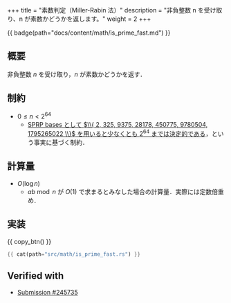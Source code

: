 +++
title = "素数判定（Miller-Rabin 法）"
description = "非負整数 n を受け取り、n が素数かどうかを返します。"
weight = 2
+++

{{ badge(path="docs/content/math/is_prime_fast.md") }}

## 概要
非負整数 $n$ を受け取り，$n$ が素数かどうかを返す．

## 制約
- $0 \leq n < 2^{64}$
    - [SPRP bases として $\\{ 2, 325, 9375, 28178, 450775, 9780504, 1795265022 \\}$ を用いると少なくとも $2^{64}$ までは決定的である](https://miller-rabin.appspot.com/)，という事実に基づく制約．

## 計算量
- $O(\log n)$
    - $ab \bmod n$ が $O(1)$ で求まるとみなした場合の計算量．実際には定数倍重め．

## 実装
{{ copy_btn() }}
```rs
{{ cat(path="src/math/is_prime_fast.rs") }}
```

## Verified with
- [Submission #245735](https://judge.yosupo.jp/submission/245735)
